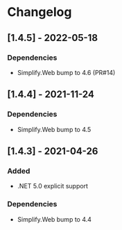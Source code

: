 # Changelog

## [1.4.5] - 2022-05-18

### Dependencies

- Simplify.Web bump to 4.6 (PR#14)

## [1.4.4] - 2021-11-24

### Dependencies

- Simplify.Web bump to 4.5

## [1.4.3] - 2021-04-26

### Added

- .NET 5.0 explicit support

### Dependencies

- Simplify.Web bump to 4.4

